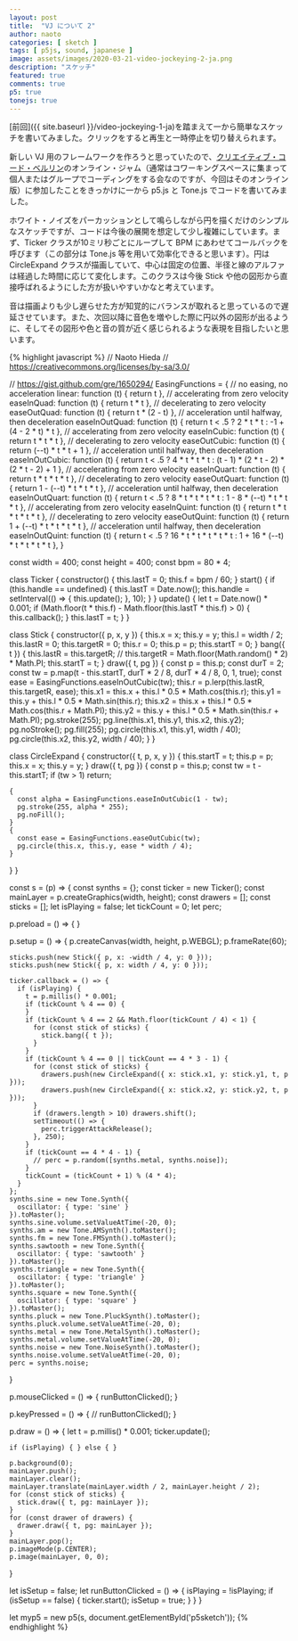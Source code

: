 ```yaml
---
layout: post
title:  "VJ について 2"
author: naoto
categories: [ sketch ]
tags: [ p5js, sound, japanese ]
image: assets/images/2020-03-21-video-jockeying-2-ja.png
description: "スケッチ"
featured: true
comments: true
p5: true
tonejs: true
---
```


[前回]({{ site.baseurl }}/video-jockeying-1-ja)を踏まえて一から簡単なスケッチを書いてみました。クリックをすると再生と一時停止を切り替えられます。

<div id = "p5sketch">
  <!-- p5 instance will be created here -->
</div>

新しい VJ 用のフレームワークを作ろうと思っていたので、[クリエイティブ・コード・ベルリン](https://www.meetup.com/creativeCodeBerlin/)のオンライン・ジャム（通常はコワーキングスペースに集まって個人またはグループでコーディングをする会なのですが、今回はそのオンライン版）に参加したことをきっかけに一から p5.js と Tone.js でコードを書いてみました。

ホワイト・ノイズをパーカッションとして鳴らしながら円を描くだけのシンプルなスケッチですが、コードは今後の展開を想定して少し複雑にしています。まず、Ticker クラスが10ミリ秒ごとにループして BPM にあわせてコールバックを呼びます（この部分は Tone.js 等を用いて効率化できると思います）。円は CircleExpand クラスが描画していて、中心は固定の位置、半径と線のアルファは経過した時間に応じて変化します。このクラスは今後 Stick や他の図形から直接呼ばれるようにした方が扱いやすいかなと考えています。

音は描画よりも少し遅らせた方が知覚的にバランスが取れると思っているので遅延させています。また、次回以降に音色を増やした際に円以外の図形が出るように、そしてその図形や色と音の質が近く感じられるような表現を目指したいと思います。

{% highlight javascript %}
// Naoto Hieda
// https://creativecommons.org/licenses/by-sa/3.0/

// https://gist.github.com/gre/1650294/
EasingFunctions = {
  // no easing, no acceleration
  linear: function (t) { return t },
  // accelerating from zero velocity
  easeInQuad: function (t) { return t * t },
  // decelerating to zero velocity
  easeOutQuad: function (t) { return t * (2 - t) },
  // acceleration until halfway, then deceleration
  easeInOutQuad: function (t) { return t < .5 ? 2 * t * t : -1 + (4 - 2 * t) * t },
  // accelerating from zero velocity 
  easeInCubic: function (t) { return t * t * t },
  // decelerating to zero velocity 
  easeOutCubic: function (t) { return (--t) * t * t + 1 },
  // acceleration until halfway, then deceleration 
  easeInOutCubic: function (t) { return t < .5 ? 4 * t * t * t : (t - 1) * (2 * t - 2) * (2 * t - 2) + 1 },
  // accelerating from zero velocity 
  easeInQuart: function (t) { return t * t * t * t },
  // decelerating to zero velocity 
  easeOutQuart: function (t) { return 1 - (--t) * t * t * t },
  // acceleration until halfway, then deceleration
  easeInOutQuart: function (t) { return t < .5 ? 8 * t * t * t * t : 1 - 8 * (--t) * t * t * t },
  // accelerating from zero velocity
  easeInQuint: function (t) { return t * t * t * t * t },
  // decelerating to zero velocity
  easeOutQuint: function (t) { return 1 + (--t) * t * t * t * t },
  // acceleration until halfway, then deceleration
  easeInOutQuint: function (t) { return t < .5 ? 16 * t * t * t * t * t : 1 + 16 * (--t) * t * t * t * t },
}

const width = 400;
const height = 400;
const bpm = 80 * 4;

class Ticker {
  constructor() {
    this.lastT = 0;
    this.f = bpm / 60;
  }
  start() {
    if (this.handle == undefined) {
      this.lastT = Date.now();
      this.handle = setInterval(() => {
        this.update();
      }, 10);
    }
  }
  update() {
    let t = Date.now() * 0.001;
    if (Math.floor(t * this.f) - Math.floor(this.lastT * this.f) > 0) {
      this.callback();
    }
    this.lastT = t;
  }
}

class Stick {
  constructor({ p, x, y }) {
    this.x = x;
    this.y = y;
    this.l = width / 2;
    this.lastR = 0;
    this.targetR = 0;
    this.r = 0;
    this.p = p;
    this.startT = 0;
  }
  bang({ t }) {
    this.lastR = this.targetR;
    // this.targetR = Math.floor(Math.random() * 2) * Math.PI;
    this.startT = t;
  }
  draw({ t, pg }) {
    const p = this.p;
    const durT = 2;
    const tw = p.map(t - this.startT, durT * 2 / 8, durT * 4 / 8, 0, 1, true);
    const ease = EasingFunctions.easeInOutCubic(tw);
    this.r = p.lerp(this.lastR, this.targetR, ease);
    this.x1 = this.x + this.l * 0.5 * Math.cos(this.r);
    this.y1 = this.y + this.l * 0.5 * Math.sin(this.r);
    this.x2 = this.x + this.l * 0.5 * Math.cos(this.r + Math.PI);
    this.y2 = this.y + this.l * 0.5 * Math.sin(this.r + Math.PI);
    pg.stroke(255);
    pg.line(this.x1, this.y1, this.x2, this.y2);
    pg.noStroke();
    pg.fill(255);
    pg.circle(this.x1, this.y1, width / 40);
    pg.circle(this.x2, this.y2, width / 40);
  }
}

class CircleExpand {
  constructor({ t, p, x, y }) {
    this.startT = t;
    this.p = p;
    this.x = x;
    this.y = y;
  }
  draw({ t, pg }) {
    const p = this.p;
    const tw = t - this.startT;
    if (tw > 1) return;

    {
      const alpha = EasingFunctions.easeInOutCubic(1 - tw);
      pg.stroke(255, alpha * 255);
      pg.noFill();
    }
    {
      const ease = EasingFunctions.easeOutCubic(tw);
      pg.circle(this.x, this.y, ease * width / 4);
    }
  }
}

const s = (p) => {
  const synths = {};
  const ticker = new Ticker();
  const mainLayer = p.createGraphics(width, height);
  const drawers = [];
  const sticks = [];
  let isPlaying = false;
  let tickCount = 0;
  let perc;

  p.preload = () => { }

  p.setup = () => {
    p.createCanvas(width, height, p.WEBGL);
    p.frameRate(60);

    sticks.push(new Stick({ p, x: -width / 4, y: 0 }));
    sticks.push(new Stick({ p, x: width / 4, y: 0 }));

    ticker.callback = () => {
      if (isPlaying) {
        t = p.millis() * 0.001;
        if (tickCount % 4 == 0) {
        }
        if (tickCount % 4 == 2 && Math.floor(tickCount / 4) < 1) {
          for (const stick of sticks) {
            stick.bang({ t });
          }
        }
        if (tickCount % 4 == 0 || tickCount == 4 * 3 - 1) {
          for (const stick of sticks) {
            drawers.push(new CircleExpand({ x: stick.x1, y: stick.y1, t, p }));
            drawers.push(new CircleExpand({ x: stick.x2, y: stick.y2, t, p }));
          }
          if (drawers.length > 10) drawers.shift();
          setTimeout(() => {
            perc.triggerAttackRelease();
          }, 250);
        }
        if (tickCount == 4 * 4 - 1) {
          // perc = p.random([synths.metal, synths.noise]);
        }
        tickCount = (tickCount + 1) % (4 * 4);
      }
    };
    synths.sine = new Tone.Synth({
      oscillator: { type: 'sine' }
    }).toMaster();
    synths.sine.volume.setValueAtTime(-20, 0);
    synths.am = new Tone.AMSynth().toMaster();
    synths.fm = new Tone.FMSynth().toMaster();
    synths.sawtooth = new Tone.Synth({
      oscillator: { type: 'sawtooth' }
    }).toMaster();
    synths.triangle = new Tone.Synth({
      oscillator: { type: 'triangle' }
    }).toMaster();
    synths.square = new Tone.Synth({
      oscillator: { type: 'square' }
    }).toMaster();
    synths.pluck = new Tone.PluckSynth().toMaster();
    synths.pluck.volume.setValueAtTime(-20, 0);
    synths.metal = new Tone.MetalSynth().toMaster();
    synths.metal.volume.setValueAtTime(-20, 0);
    synths.noise = new Tone.NoiseSynth().toMaster();
    synths.noise.volume.setValueAtTime(-20, 0);
    perc = synths.noise;
  }

  p.mouseClicked = () => {
    runButtonClicked();
  }

  p.keyPressed = () => {
    // runButtonClicked();
  }

  p.draw = () => {
    let t = p.millis() * 0.001;
    ticker.update();

    if (isPlaying) { } else { }

    p.background(0);
    mainLayer.push();
    mainLayer.clear();
    mainLayer.translate(mainLayer.width / 2, mainLayer.height / 2);
    for (const stick of sticks) {
      stick.draw({ t, pg: mainLayer });
    }
    for (const drawer of drawers) {
      drawer.draw({ t, pg: mainLayer });
    }
    mainLayer.pop();
    p.imageMode(p.CENTER);
    p.image(mainLayer, 0, 0);
  }

  let isSetup = false;
  let runButtonClicked = () => {
    isPlaying = !isPlaying;
    if (isSetup == false) {
      ticker.start();
      isSetup = true;
    }
  }
}

let myp5 = new p5(s, document.getElementById('p5sketch'));
{% endhighlight %}

<script>
// Naoto Hieda
// https://creativecommons.org/licenses/by-sa/3.0/

// https://gist.github.com/gre/1650294/
EasingFunctions = {
  // no easing, no acceleration
  linear: function (t) { return t },
  // accelerating from zero velocity
  easeInQuad: function (t) { return t * t },
  // decelerating to zero velocity
  easeOutQuad: function (t) { return t * (2 - t) },
  // acceleration until halfway, then deceleration
  easeInOutQuad: function (t) { return t < .5 ? 2 * t * t : -1 + (4 - 2 * t) * t },
  // accelerating from zero velocity 
  easeInCubic: function (t) { return t * t * t },
  // decelerating to zero velocity 
  easeOutCubic: function (t) { return (--t) * t * t + 1 },
  // acceleration until halfway, then deceleration 
  easeInOutCubic: function (t) { return t < .5 ? 4 * t * t * t : (t - 1) * (2 * t - 2) * (2 * t - 2) + 1 },
  // accelerating from zero velocity 
  easeInQuart: function (t) { return t * t * t * t },
  // decelerating to zero velocity 
  easeOutQuart: function (t) { return 1 - (--t) * t * t * t },
  // acceleration until halfway, then deceleration
  easeInOutQuart: function (t) { return t < .5 ? 8 * t * t * t * t : 1 - 8 * (--t) * t * t * t },
  // accelerating from zero velocity
  easeInQuint: function (t) { return t * t * t * t * t },
  // decelerating to zero velocity
  easeOutQuint: function (t) { return 1 + (--t) * t * t * t * t },
  // acceleration until halfway, then deceleration
  easeInOutQuint: function (t) { return t < .5 ? 16 * t * t * t * t * t : 1 + 16 * (--t) * t * t * t * t },
}

const width = 400;
const height = 400;
const bpm = 80 * 4;

class Ticker {
  constructor() {
    this.lastT = 0;
    this.f = bpm / 60;
  }
  start() {
    if (this.handle == undefined) {
      this.lastT = Date.now();
      this.handle = setInterval(() => {
        this.update();
      }, 10);
    }
  }
  update() {
    let t = Date.now() * 0.001;
    if (Math.floor(t * this.f) - Math.floor(this.lastT * this.f) > 0) {
      this.callback();
    }
    this.lastT = t;
  }
}

class Stick {
  constructor({ p, x, y }) {
    this.x = x;
    this.y = y;
    this.l = width / 2;
    this.lastR = 0;
    this.targetR = 0;
    this.r = 0;
    this.p = p;
    this.startT = 0;
  }
  bang({ t }) {
    this.lastR = this.targetR;
    // this.targetR = Math.floor(Math.random() * 2) * Math.PI;
    this.startT = t;
  }
  draw({ t, pg }) {
    const p = this.p;
    const durT = 2;
    const tw = p.map(t - this.startT, durT * 2 / 8, durT * 4 / 8, 0, 1, true);
    const ease = EasingFunctions.easeInOutCubic(tw);
    this.r = p.lerp(this.lastR, this.targetR, ease);
    this.x1 = this.x + this.l * 0.5 * Math.cos(this.r);
    this.y1 = this.y + this.l * 0.5 * Math.sin(this.r);
    this.x2 = this.x + this.l * 0.5 * Math.cos(this.r + Math.PI);
    this.y2 = this.y + this.l * 0.5 * Math.sin(this.r + Math.PI);
    pg.stroke(255);
    pg.line(this.x1, this.y1, this.x2, this.y2);
    pg.noStroke();
    pg.fill(255);
    pg.circle(this.x1, this.y1, width / 40);
    pg.circle(this.x2, this.y2, width / 40);
  }
}

class CircleExpand {
  constructor({ t, p, x, y }) {
    this.startT = t;
    this.p = p;
    this.x = x;
    this.y = y;
  }
  draw({ t, pg }) {
    const p = this.p;
    const tw = t - this.startT;
    if (tw > 1) return;

    {
      const alpha = EasingFunctions.easeInOutCubic(1 - tw);
      pg.stroke(255, alpha * 255);
      pg.noFill();
    }
    {
      const ease = EasingFunctions.easeOutCubic(tw);
      pg.circle(this.x, this.y, ease * width / 4);
    }
  }
}

const s = (p) => {
  const synths = {};
  const ticker = new Ticker();
  const mainLayer = p.createGraphics(width, height);
  const drawers = [];
  const sticks = [];
  let isPlaying = false;
  let tickCount = 0;
  let perc;

  p.preload = () => { }

  p.setup = () => {
    p.createCanvas(width, height, p.WEBGL);
    p.frameRate(60);

    sticks.push(new Stick({ p, x: -width / 4, y: 0 }));
    sticks.push(new Stick({ p, x: width / 4, y: 0 }));

    ticker.callback = () => {
      if (isPlaying) {
        t = p.millis() * 0.001;
        if (tickCount % 4 == 0) {
        }
        if (tickCount % 4 == 2 && Math.floor(tickCount / 4) < 1) {
          for (const stick of sticks) {
            stick.bang({ t });
          }
        }
        if (tickCount % 4 == 0 || tickCount == 4 * 3 - 1) {
          for (const stick of sticks) {
            drawers.push(new CircleExpand({ x: stick.x1, y: stick.y1, t, p }));
            drawers.push(new CircleExpand({ x: stick.x2, y: stick.y2, t, p }));
          }
          if (drawers.length > 10) drawers.shift();
          setTimeout(() => {
            perc.triggerAttackRelease();
          }, 250);
        }
        if (tickCount == 4 * 4 - 1) {
          // perc = p.random([synths.metal, synths.noise]);
        }
        tickCount = (tickCount + 1) % (4 * 4);
      }
    };
    synths.sine = new Tone.Synth({
      oscillator: { type: 'sine' }
    }).toMaster();
    synths.sine.volume.setValueAtTime(-20, 0);
    synths.am = new Tone.AMSynth().toMaster();
    synths.fm = new Tone.FMSynth().toMaster();
    synths.sawtooth = new Tone.Synth({
      oscillator: { type: 'sawtooth' }
    }).toMaster();
    synths.triangle = new Tone.Synth({
      oscillator: { type: 'triangle' }
    }).toMaster();
    synths.square = new Tone.Synth({
      oscillator: { type: 'square' }
    }).toMaster();
    synths.pluck = new Tone.PluckSynth().toMaster();
    synths.pluck.volume.setValueAtTime(-20, 0);
    synths.metal = new Tone.MetalSynth().toMaster();
    synths.metal.volume.setValueAtTime(-20, 0);
    synths.noise = new Tone.NoiseSynth().toMaster();
    synths.noise.volume.setValueAtTime(-20, 0);
    perc = synths.noise;
  }

  p.mouseClicked = () => {
    runButtonClicked();
  }

  p.keyPressed = () => {
    // runButtonClicked();
  }

  p.draw = () => {
    let t = p.millis() * 0.001;
    ticker.update();

    if (isPlaying) { } else { }

    p.background(0);
    mainLayer.push();
    mainLayer.clear();
    mainLayer.translate(mainLayer.width / 2, mainLayer.height / 2);
    for (const stick of sticks) {
      stick.draw({ t, pg: mainLayer });
    }
    for (const drawer of drawers) {
      drawer.draw({ t, pg: mainLayer });
    }
    mainLayer.pop();
    p.imageMode(p.CENTER);
    p.image(mainLayer, 0, 0);
  }

  let isSetup = false;
  let runButtonClicked = () => {
    isPlaying = !isPlaying;
    if (isSetup == false) {
      ticker.start();
      isSetup = true;
    }
  }
}

let myp5 = new p5(s, document.getElementById('p5sketch'));
</script>